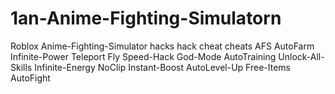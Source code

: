 # 1an-Anime-Fighting-Simulatorn
Roblox Anime-Fighting-Simulator hacks hack cheat cheats AFS AutoFarm Infinite-Power Teleport Fly Speed-Hack God-Mode AutoTraining Unlock-All-Skills Infinite-Energy NoClip Instant-Boost AutoLevel-Up Free-Items AutoFight
